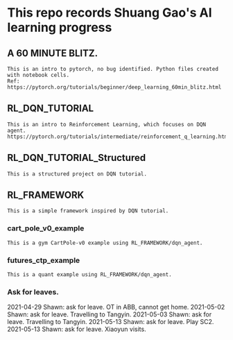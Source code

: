 # This repo records Shuang Gao's AI learning progress

## A 60 MINUTE BLITZ.

    This is an intro to pytorch, no bug identified. Python files created with notebook cells.
    Ref: https://pytorch.org/tutorials/beginner/deep_learning_60min_blitz.html

## RL_DQN_TUTORIAL

    This is an intro to Reinforcement Learning, which focuses on DQN agent.
    https://pytorch.org/tutorials/intermediate/reinforcement_q_learning.html

## RL_DQN_TUTORIAL_Structured

    This is a structured project on DQN tutorial.

## RL_FRAMEWORK

    This is a simple framework inspired by DQN tutorial.

### cart_pole_v0_example

    This is a gym CartPole-v0 example using RL_FRAMEWORK/dqn_agent.

### futures_ctp_example

    This is a quant example using RL_FRAMEWORK/dqn_agent.

### Ask for leaves.

2021-04-29 Shawn: ask for leave. OT in ABB, cannot get home.
2021-05-02 Shawn: ask for leave. Travelling to Tangyin.
2021-05-03 Shawn: ask for leave. Travelling to Tangyin.
2021-05-13 Shawn: ask for leave. Play SC2.
2021-05-13 Shawn: ask for leave. Xiaoyun visits.
